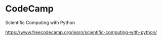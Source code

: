 # CodeCamp
Scientific Computing with Python

https://www.freecodecamp.org/learn/scientific-computing-with-python/
